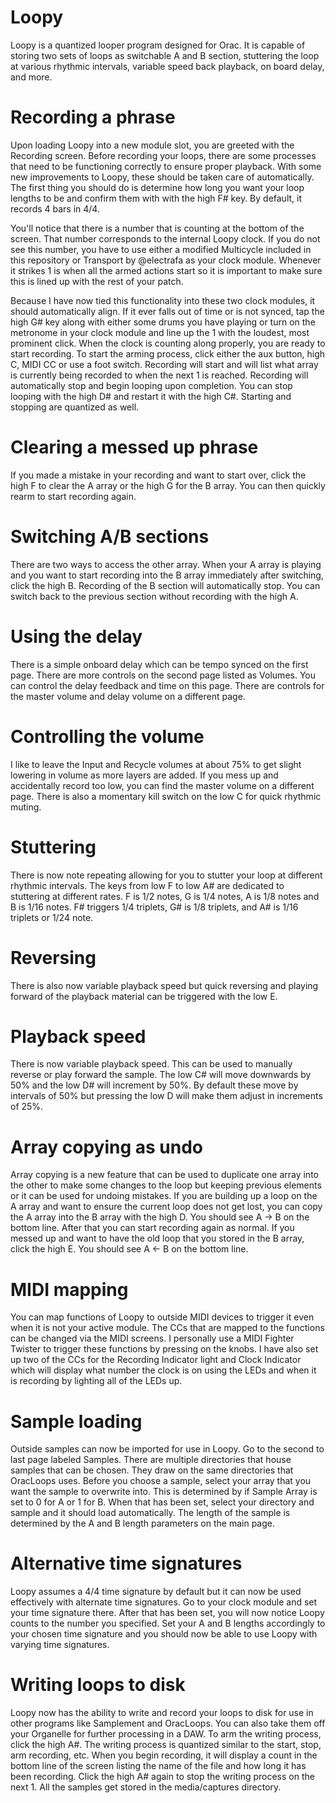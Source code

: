 # Loopy
Loopy is a quantized looper program designed for Orac. It is capable of storing two sets of loops as switchable A and B section, stuttering the loop at various rhythmic intervals, variable speed back playback, on board delay, and more.

# Recording a phrase

Upon loading Loopy into a new module slot, you are greeted with the Recording screen. Before recording your loops, there are some processes that need to be functioning correctly to ensure proper playback. With some new improvements to Loopy, these should be taken care of automatically. The first thing you should do is determine how long you want your loop lengths to be and confirm them with with the high F# key. By default, it records 4 bars in 4/4.

You'll notice that there is a number that is counting at the bottom of the screen. That number corresponds to the internal Loopy clock. If you do not see this number, you have to use either a modified Multicycle included in this repository or Transport by @electrafa as your clock module. Whenever it strikes 1 is when all the armed actions start so it is important to make sure this is lined up with the rest of your patch.

Because I have now tied this functionality into these two clock modules, it should automatically align. If it ever falls out of time or is not synced, tap the high G# key along with either some drums you have playing or turn on the metronome in your clock module and line up the 1 with the loudest, most prominent click.
When the clock is counting along properly, you are ready to start recording. To start the arming process, click either the aux button, high C, MIDI CC or use a foot switch. Recording will start and will list what array is currently being recorded to when the next 1 is reached. Recording will automatically stop and begin looping upon completion. You can stop looping with the high D# and restart it with the high C#. Starting and stopping are quantized as well.

# Clearing a messed up phrase

If you made a mistake in your recording and want to start over, click the high F to clear the A array or the high G for the B array. You can then quickly rearm to start recording again.

# Switching A/B sections

There are two ways to access the other array. When your A array is playing and you want to start recording into the B array immediately after switching, click the high B. Recording of the B section will automatically stop. You can switch back to the previous  section without recording with the high A.

# Using the delay

There is a simple onboard delay which can be tempo synced on the first page. There are more controls on the second page listed as Volumes. You can control the delay feedback and time on this page. There are controls for the master volume and delay volume on a different page.

# Controlling the volume

I like to leave the Input and Recycle volumes at about 75% to get slight lowering in volume as more layers are added. If you mess up and accidentally record too low, you can find the master volume on a different page. There is also a momentary kill switch on the low C for quick rhythmic muting.

# Stuttering

There is now note repeating allowing for you to stutter your loop at different rhythmic intervals. The keys from low F to low A# are dedicated to stuttering at different rates. F is 1/2 notes, G is 1/4 notes, A is 1/8 notes and B is 1/16 notes. F# triggers 1/4 triplets, G# is 1/8 triplets, and A# is 1/16 triplets or 1/24 note.

# Reversing

There is also now variable playback speed but quick reversing and playing forward of the playback material can be triggered with the low E.

# Playback speed

There is now variable playback speed. This can be used to manually reverse or play forward the sample. The low C# will move downwards by 50% and the low D# will increment by 50%. By default these move by intervals of 50% but pressing the low D will make them adjust in increments of 25%.

# Array copying as undo

Array copying is a new feature that can be used to duplicate one array into the other to make some changes to the loop but keeping previous elements or it can be used for undoing mistakes. If you are building up a loop on the A array and want to ensure the current loop does not get lost, you can copy the A array into the B array with the high D. You should see A -> B on the bottom line. After that you can start recording again as normal. If you messed up and want to have the old loop that you stored in the B array, click the high E. You should see A <- B on the bottom line.

# MIDI mapping

You can map functions of Loopy to outside MIDI devices to trigger it even when it is not your active module. The CCs that are mapped to the functions can be changed via the MIDI screens. I personally use a MIDI Fighter Twister to trigger these functions by pressing on the knobs. I have also set up two of the CCs for the Recording Indicator light and Clock Indicator which will display what number the clock is on using the LEDs and when it is recording by lighting all of the LEDs up.

# Sample loading

Outside samples can now be imported for use in Loopy. Go to the second to last page labeled Samples. There are multiple directories that house samples that can be chosen. They draw on the same directories that OracLoops uses. Before you choose a sample, select your array that you want the sample to overwrite into. This is determined by if Sample Array is set to 0 for A or 1 for B. When that has been set, select your directory and sample and it should load automatically. The length of the sample is determined by the A and B length parameters on the main page.

# Alternative time signatures

Loopy assumes a 4/4 time signature by default but it can now be used effectively with alternate time signatures. Go to your clock module and set your time signature there. After that has been set, you will now notice Loopy counts to the number you specified. Set your A and B lengths accordingly to your chosen time signature and you should now be able to use Loopy with varying time signatures.

# Writing loops to disk

Loopy now has the ability to write and record your loops to disk for use in other programs like Samplement and OracLoops. You can also take them off your Organelle for further processing in a DAW. To arm the writing process, click the high A#. The writing process is quantized similar to the start, stop, arm recording, etc. When you begin recording, it will display a count in the bottom line of the screen listing the name of the file and how long it has been recording. Click the high A# again to stop the writing process on the next 1. All the samples get stored in the media/captures directory.
